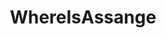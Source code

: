 ---
title: WhereIsAssange
crosslinks:
- conspiracy
- IAmA
- WikiLeaks
- The_Donald
- wikileaks
- POLITIC
- TopMindsOfReddit
- xkcd
- Bitcoin
- WayOfTheBern
- worldnews
- JulianAssangeIsDead
- EnoughTrumpSpam
- truewikileaks
- UnresolvedMysteries
- Futurology
- Defamation
- JusticeForAssange
---